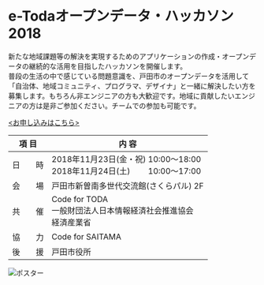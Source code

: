 # e-Todaオープンデータ・ハッカソン2018

新たな地域課題等の解決を実現するためのアプリケーションの作成・オープンデータの継続的な活用を目指したハッカソンを開催します。  
普段の生活の中で感じている問題意識を、戸田市のオープンデータを活用して「自治体、地域コミュニティ、プログラマ、デザイナ」と一緒に解決したい方を募集します。もちろん非エンジニアの方も大歓迎です。地域に貢献したいエンジニアの方は是非ご参加ください。チームでの参加も可能です。

[<お申し込みはこちら>](https://docs.google.com/forms/d/e/1FAIpQLScGz4fB4jCeHiUSlJQ9dAdaxMj3WE6AKd9rlWyjrnd5docNkw/viewform?entry.51870285=11/10(%E5%9C%9F)+%E3%82%A2%E3%82%A4%E3%83%87%E3%82%A2%E3%82%BD%E3%83%B3&entry.51870285=11/23(%E9%87%91%E3%83%BB%E7%A5%9D)+%E3%83%8F%E3%83%83%E3%82%AB%E3%82%BD%E3%83%B31%E6%97%A5%E7%9B%AE&entry.51870285=11/24(%E5%9C%9F)+%E3%83%8F%E3%83%83%E3%82%AB%E3%82%BD%E3%83%B32%E6%97%A5%E7%9B%AE/%E6%88%90%E6%9E%9C%E7%99%BA%E8%A1%A8)

| 項 目 | 内 容 |
----|---- 
| 日　　時 | 2018年11月23日(金・祝) 10:00〜18:00<br>2018年11月24日(土)　　 10:00〜17:00 |
| 会　　場 | 戸田市新曽南多世代交流館(さくらパル) 2F |
| 共　　催 | Code for TODA<br>一般財団法人日本情報経済社会推進協会<br>経済産業省 |
| 協　　力 | Code for SAITAMA |
| 後　　援 | 戸田市役所 |

![ポスター](http://codefortoda.org/wp-content/uploads/2018/11/hackathon-20181101.jpg)
